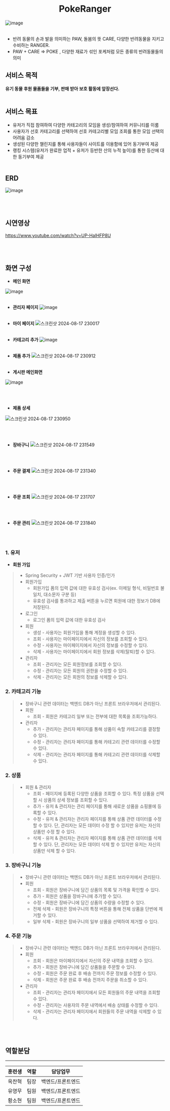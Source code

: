# <center>PokeRanger</center>

![image](https://github.com/user-attachments/assets/a5d2f70d-f9ba-48a7-80ee-0af34bbd9cd7)
<br></br>
 - 반려 동물의 손과 발을 의미하는 PAW, 돌봄의 뜻 CARE, 다양한 반려동물을 지키고 수비하는 RANGER.
 - PAW + CARE => POKE , 다양한 재료가 섞인 포케처럼 모든 종류의 반려동물들의 의미


## **서비스 목적**
**유기 동물 후원 물품들을 기부, 판매 받아 보호 활동에 앞장선다.**
<br></br>

## 서비스 목표
- 유저가 직접 참여하여 다양한 카테고리의 모임을 생성/참여하여 커뮤니티를 이룸
- 사용자가 선호 카테고리를 선택하여 선호 카테고리별 모임 조회를 통한 모임 선택의 어려움 감소
- 생성된 다양한 챌린지를 통해 사용자들이 사이트를 이용함에 있어 동기부여 제공
- 랭킹 시스템(유저가 완료한 업적 + 유저가 등반한 산의 누적 높이)를 통한 등산에 대한 동기부여 제공
<br></br>

## ERD

![image](https://github.com/user-attachments/assets/84b8ed3b-7267-4303-9ef8-098a2de7b253)

<br></br>

## 시연영상
https://www.youtube.com/watch?v=UP-HalHFP8U


<br></br>
## 화면 구성

- **메인 화면**

![image](https://github.com/user-attachments/assets/6a57ea24-20f1-4286-8cbc-0329b3755ec2)
<br></br>

- **관리자 페이지**
![image](https://github.com/user-attachments/assets/4ea74438-8249-4d41-a588-a016b0cb3b34)
<br></br>

- **마이 페이지**
![스크린샷 2024-08-17 230017](https://github.com/user-attachments/assets/5fa96ac5-7cba-46c4-99bc-16adec5e7b1d)
<br></br>

- **카테고리 추가**
![image](https://github.com/user-attachments/assets/43c30a28-fc37-4db8-b997-1908fd3bb49e)
<br></br>

- **제품 추가**
![스크린샷 2024-08-17 230912](https://github.com/user-attachments/assets/466e04fb-3e20-4548-a406-88c503ea1835)
<br></br>

- **게시판 메인화면**
  
![image](https://github.com/user-attachments/assets/dee0b98b-42a7-4c35-b03d-fb3dd406906f)

<br></br>

- **제품 상세**
  
![스크린샷 2024-08-17 230950](https://github.com/user-attachments/assets/72706e4a-fc71-4132-b07c-e5fcd8818ae3)

<br></br>

- **장바구니**
![스크린샷 2024-08-17 231549](https://github.com/user-attachments/assets/e606f1db-6775-4d86-8876-6e4a2f38d233)

<br></br>

- **주문 결제**
![스크린샷 2024-08-17 231340](https://github.com/user-attachments/assets/0b301b17-4db6-4156-8967-8c3d08fe468d)

<br></br>


- **주문 조회**
![스크린샷 2024-08-17 231707](https://github.com/user-attachments/assets/86e3a7d2-bfec-4e3c-98e6-3f8a10661875)


<br></br>

- **주문 관리**
![스크린샷 2024-08-17 231840](https://github.com/user-attachments/assets/98d3b5c7-2cb8-427f-8a6a-ddda3d44e270)



<br></br>
### 1. 유저
- **회원 가입**
> - Spring Security + JWT 기반 사용자 인증/인가
> - 회원가입
>    - 회원가입 폼의 입력 값에 대한 유효성 검사(ex. 이메일 형식, 비밀번호 불일치, 대소문자 구분 등)
>    - 유효성 검사를 통과하고 제출 버튼을 누르면 회원에 대한 정보가 DB에 저장된다.
> - 로그인
>    - 로그인 폼의 입력 값에 대한 유효성 검사
> - 회원 
>    - 생성 - 사용자는 회원가입을 통해 계정을 생성할 수 있다.
>    - 조회 - 사용자는 마이페이지에서 자신의 정보를 조회할 수 있다.
>    - 수정 - 사용자는 마이페이지에서 자신의 정보를 수정할 수 있다.
>    - 삭제 - 사용자는 마이페이지에서 회원 정보를 삭제(탈퇴)할 수 있다.
> - 관리자
>    - 조회 - 관리자는 모든 회원정보를 조회할 수 있다.
>    - 수정 - 관리자는 모든 회원의 권한을 수정할 수 있다.
>    - 삭제 - 관리자는 모든 회원의 정보를 삭제할 수 있다. 

### 2. 카테고리 기능
> - 장바구니 관련 데이터는 백엔드 DB가 아닌 프론트 브라우저에서 관리된다.
> - 회원
>    - 조회 - 회원은 카테고리 일부 또는 전부에 대한 목록을 조회가능하다.
> - 관리자
>    - 추가 - 관리자는 관리자 페이지를 통해 상품이 속할 카테고리를 결정할 수 있다.
>    - 수정 - 관리자는 관리자 페이지를 통해 카테고리 관련 데이터를 수정할 수 있다.
>    - 삭제 - 관리자는 관리자 페이지를 통해 카테고리 관련 데이터를 삭제할 수 있다.

### 2. 상품
> - 회원 & 관리자
>    - 조회 - 페이지에 등록된 다양한 상품을 조회할 수 있다. 
              특정 상품을 선택할 시 상품의 상세 정보를 조회할 수 있다.
>    - 추가 - 유저 & 관리자는 관리 페이지를 통해 새로운 상품을 쇼핑몰에 등록할 수 있다.
>    - 수정 - 유저 & 관리자는 관리자 페이지를 통해 상품 관련 데이터를 수정 할 수 있다.
              단, 관리자는 모든 데이터 수정 할 수 있지만 유저는 자신의 상품만 수정 할 수 있다.
>    - 삭제 - 유저 & 관리자는 관리자 페이지를 통해 상품 관련 데이터를 삭제 할 수 있다.
              단, 관리자는 모든 데이터 삭제 할 수 있지만 유저는 자신의 상품만 삭제 할 수 있다.

### 3. 장바구니 기능
> - 장바구니 관련 데이터는 백엔드 DB가 아닌 프론트 브라우저에서 관리된다.
> - 회원
>    - 조회 - 회원은 장바구니에 담긴 상품의 목록 및 가격을 확인할 수 있다.
>    - 추가 - 회원은 상품을 장바구니에 추가할 수 있다.
>    - 수정 - 회원은 장바구니에 담긴 상품의 수량을 수정할 수 있다.
>    - 전체 삭제 - 회원은 장바구니의 특정 버튼을 통해 전체 상품을 단번에 제거할 수 있다.
>    - 일부 삭제 - 회원은 장바구니의 일부 상품을 선택하여 제거할 수 있다.

### 4. 주문 기능
> - 장바구니 관련 데이터는 백엔드 DB가 아닌 프론트 브라우저에서 관리된다.
> - 회원
>    - 조회 - 회원은 마이페이지에서 자신의 주문 내역을 조회할 수 있다.
>    - 추가 - 회원은 장바구니에 담긴 상품들을 주문할 수 있다.
>    - 수정 - 회원은 주문 완료 후 배송 전까지 주문 정보를 수정할 수 있다.
>    - 삭제 - 회원은 주문 완료 후 배송 전까지 주문을 취소할 수 있다.
> - 관리자
>    - 조회 - 관리자는 관리자 페이지에서 모든 회원들의 주문 내역을 조회할 수 있다.
>    - 수정 - 관리자는 사용자의 주문 내역에서 배송 상태를 수정할 수 있다.
>    - 삭제 - 관리자는 관리자 페이지에서 회원들의 주문 내역을 삭제할 수 있다. 

<br></br>

## 역할분담
---
| 훈련생 | 역할  | 담당업무 |
| --- | --- | ---- |
| 옥찬혁 | 팀장  | 백엔드/프론트엔드  |
| 유영무 | 팀원  | 백엔드/프론트엔드  |
| 황소현 | 팀원  | 백엔드/프론트엔드  |


